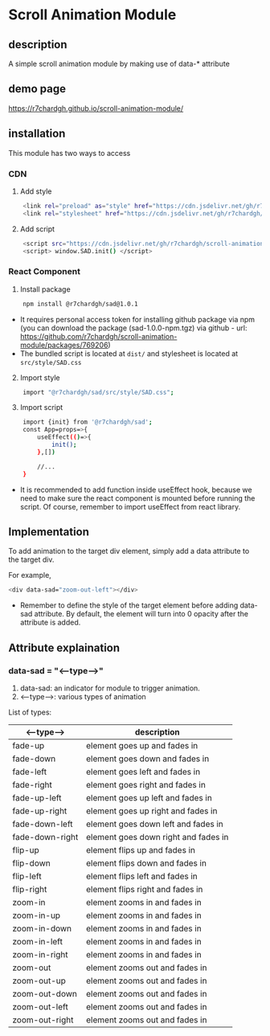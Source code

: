 # Scroll Animation Module

## description

A simple scroll animation module by making use of data-* attribute

## demo page

https://r7chardgh.github.io/scroll-animation-module/

## installation

This module has two ways to access

### CDN

1. Add style
```sh
    <link rel="preload" as="style" href="https://cdn.jsdelivr.net/gh/r7chardgh/scroll-animation-module@1.0.0/src/style/SAD.css" />
    <link rel="stylesheet" href="https://cdn.jsdelivr.net/gh/r7chardgh/scroll-animation-module@1.0.0/src/style/SAD.css">
```

2. Add script
```sh
    <script src="https://cdn.jsdelivr.net/gh/r7chardgh/scroll-animation-module/dist/SAD.umd.js"></script>
    <script> window.SAD.init() </script>
```

### React Component

1. Install package
```sh
    npm install @r7chardgh/sad@1.0.1
```
- It requires personal access token for installing github package via npm (you can download the package (sad-1.0.0-npm.tgz) via github - url: https://github.com/r7chardgh/scroll-animation-module/packages/769206)
- The bundled script is located at `dist/` and stylesheet is located at `src/style/SAD.css`

2. Import style
```sh
    import "@r7chardgh/sad/src/style/SAD.css";
```

3. Import script
```sh
    import {init} from '@r7chardgh/sad';
    const App=props=>{
        useEffect(()=>{
            init();
        },[])

        //...
    }
```
- It is recommended to add function inside useEffect hook, because we need to make sure the react component is mounted before running the script. Of course, remember to import useEffect from react library.

## Implementation

To add animation to the target div element, 
simply add a data attribute to the target div.

For example,
```sh
<div data-sad="zoom-out-left"></div>
```
- Remember to define the style of the target element before adding data-sad attribute. By default, the element will turn into 0 opacity after the attribute is added.

## Attribute explaination

### data-sad = "<--type-->"

1. data-sad:  an indicator for module to trigger animation.
2. <--type-->: various types of animation 

List of types:

| <--type-->  | description |
| ------------- | ------------- |
| fade-up  |  element goes up and fades in  |
| fade-down  | element goes down and fades in  |
| fade-left  | element goes left and fades in  |
| fade-right  | element goes right and fades in  |
| fade-up-left  | element goes up left and fades in  |
| fade-up-right  | element goes up right and fades in  |
| fade-down-left  | element goes down left and fades in  |
| fade-down-right  | element goes down right and fades in  |
| flip-up  | element flips up and fades in  |
| flip-down  | element flips down and fades in  |
| flip-left  | element flips left and fades in  |
| flip-right  | element flips right and fades in  |
| zoom-in  | element zooms in and fades in  |
| zoom-in-up  | element zooms in and fades in  |
| zoom-in-down  | element zooms in and fades in  |
| zoom-in-left  | element zooms in and fades in  |
| zoom-in-right  | element zooms in and fades in  |
| zoom-out  | element zooms out and fades in  |
| zoom-out-up  | element zooms out and fades in  |
| zoom-out-down  | element zooms out and fades in  |
| zoom-out-left  | element zooms out and fades in  |
| zoom-out-right  | element zooms out and fades in  |
